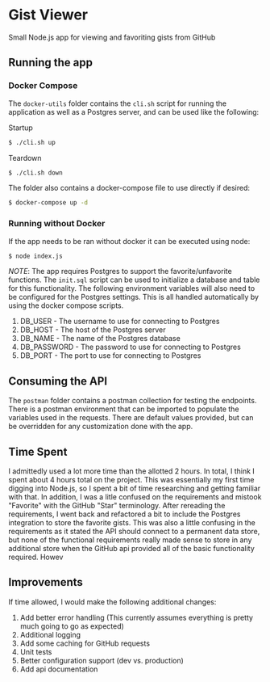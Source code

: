 # Gist Viewer

Small Node.js app for viewing and favoriting gists from GitHub

## Running the app

### Docker Compose

The `docker-utils` folder contains the `cli.sh` script for running the application as well as a Postgres server, and can be used like the following:

Startup

```bash
$ ./cli.sh up
```

Teardown

```bash
$ ./cli.sh down
```

The folder also contains a docker-compose file to use directly if desired:

```bash
$ docker-compose up -d
```

### Running without Docker

If the app needs to be ran without docker it can be executed using node:

```bash
$ node index.js
```

*NOTE*: The app requires Postgres to support the favorite/unfavorite functions.  The `init.sql` script can be used to initialize a database and table for this functionality. The following environment variables will also need to be configured for the Postgres settings. This is all handled automatically by using the docker compose scripts.

1. DB_USER - The username to use for connecting to Postgres
2. DB_HOST - The host of the Postgres server
3. DB_NAME - The name of the Postgres database
4. DB_PASSWORD - The password to use for connecting to Postgres
5. DB_PORT - The port to use for connecting to Postgres

## Consuming the API

The `postman` folder contains a postman collection for testing the endpoints.  There is a postman environment that can be imported to populate the variables used in the requests.  There are default values provided, but can be overridden for any customization done with the app.

## Time Spent

I admittedly used a lot more time than the allotted 2 hours.  In total, I think I spent about 4 hours total on the project. This was essentially my first time digging into Node.js, so I spent a bit of time researching and getting familiar with that. In addition, I was a litle confused on the requirements and mistook "Favorite" with the GitHub "Star" terminology. After rereading the requirements, I went back and refactored a bit to include the Postgres integration to store the favorite gists.  This was also a little confusing in the requirements as it stated the API should connect to a permanent data store, but none of the functional requirements really made sense to store in any additional store when the GitHub api provided all of the basic functionality required.  Howev

## Improvements

If time allowed, I would make the following additional changes:

1. Add better error handling (This currently assumes everything is pretty much going to go as expected)
2. Additional logging 
3. Add some caching for GitHub requests
4. Unit tests
5. Better configuration support (dev vs. production)
6. Add api documentation